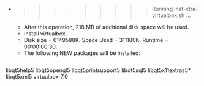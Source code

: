 * >>>>>>>>> Running inst-xtra-virtualbox.sh ...
  * After this operation, 218 MB of additional disk space will be used.
  * Install virtualbox.
  * Disk size = 6149588K. Space Used = 311180K. Runtime = 00:00:00:30.
  * The following NEW packages will be installed:
  ```bash
libqt5help5 libqt5opengl5 libqt5printsupport5 libqt5sql5 libqt5x11extras5*
libqt5xml5 virtualbox-7.0
  ```
